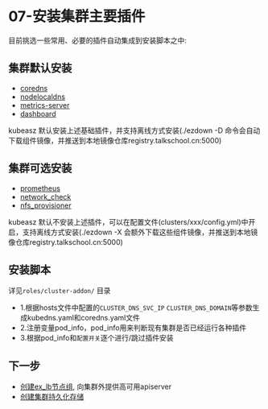 # 07-安装集群主要插件

目前挑选一些常用、必要的插件自动集成到安装脚本之中:  

## 集群默认安装

- [coredns](../guide/kubedns.md)
- [nodelocaldns](../guide/kubedns.md)
- [metrics-server](../guide/metrics-server.md)
- [dashboard](../guide/dashboard.md)

kubeasz 默认安装上述基础插件，并支持离线方式安装(./ezdown -D 命令会自动下载组件镜像，并推送到本地镜像仓库registry.talkschool.cn:5000)

## 集群可选安装

- [prometheus](../guide/prometheus.md)
- [network_check](network-plugin/network-check.md)
- [nfs_provisioner]()

kubeasz 默认不安装上述插件，可以在配置文件(clusters/xxx/config.yml)中开启，支持离线方式安装(./ezdown -X 会额外下载这些组件镜像，并推送到本地镜像仓库registry.talkschool.cn:5000)

## 安装脚本

详见`roles/cluster-addon/` 目录

- 1.根据hosts文件中配置的`CLUSTER_DNS_SVC_IP` `CLUSTER_DNS_DOMAIN`等参数生成kubedns.yaml和coredns.yaml文件
- 2.注册变量pod_info，pod_info用来判断现有集群是否已经运行各种插件
- 3.根据pod_info和`配置开关`逐个进行/跳过插件安装

## 下一步

- [创建ex_lb节点组](ex-lb.md), 向集群外提供高可用apiserver
- [创建集群持久化存储](08-cluster-storage.md)
